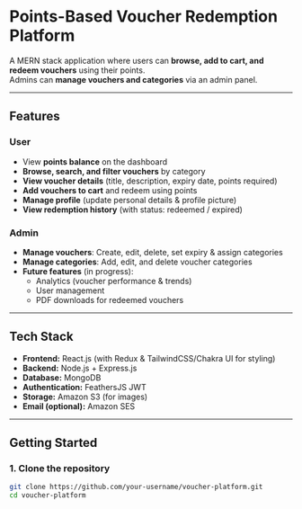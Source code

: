 # Points-Based Voucher Redemption Platform

A MERN stack application where users can **browse, add to cart, and redeem vouchers** using their points.  
Admins can **manage vouchers and categories** via an admin panel.

---

## Features

### User
- View **points balance** on the dashboard
- **Browse, search, and filter vouchers** by category
- **View voucher details** (title, description, expiry date, points required)
- **Add vouchers to cart** and redeem using points
- **Manage profile** (update personal details & profile picture)
- **View redemption history** (with status: redeemed / expired)

### Admin
- **Manage vouchers**: Create, edit, delete, set expiry & assign categories
- **Manage categories**: Add, edit, and delete voucher categories
- **Future features** (in progress):
  - Analytics (voucher performance & trends)
  - User management
  - PDF downloads for redeemed vouchers

---

## Tech Stack
- **Frontend:** React.js (with Redux & TailwindCSS/Chakra UI for styling)
- **Backend:** Node.js + Express.js
- **Database:** MongoDB
- **Authentication:** FeathersJS JWT
- **Storage:** Amazon S3 (for images)
- **Email (optional):** Amazon SES

---

## Getting Started

### 1. Clone the repository
```bash
git clone https://github.com/your-username/voucher-platform.git
cd voucher-platform
